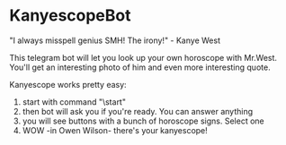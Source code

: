 # KanyescopeBot
"I always misspell genius SMH! The irony!" - Kanye West

This telegram bot will let you look up your own horoscope with Mr.West. You'll get an interesting photo of him and even more interesting quote.

Kanyescope works pretty easy:

1. start with command "\start"
2. then bot will ask you if you're ready. You can answer anything
3. you will see buttons with a bunch of horoscope signs. Select one
4. WOW -in Owen Wilson- there's your kanyescope!


